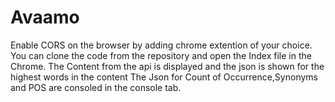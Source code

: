 # Avaamo

Enable CORS on the browser by adding chrome extention of your choice.
You can clone the code from the repository and open the Index file in the Chrome.
The Content from the api is displayed and the json is shown for the highest words in the content
The Json for Count of Occurrence,Synonyms and POS are consoled in the console tab.
